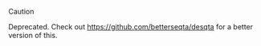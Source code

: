 > [!CAUTION]
> Deprecated. Check out https://github.com/betterseqta/desqta for a better version of this.
